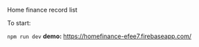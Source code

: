 Home finance record list

To start:

```npm run dev```
**demo:** https://homefinance-efee7.firebaseapp.com/

